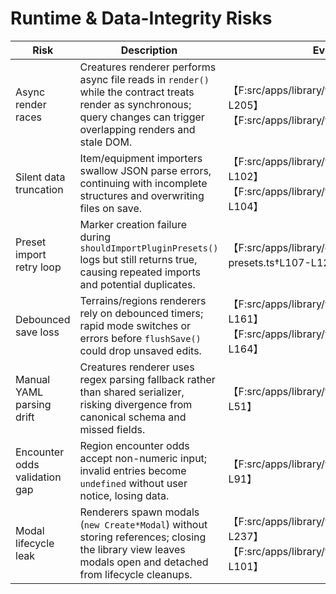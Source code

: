 # Runtime & Data-Integrity Risks

| Risk | Description | Evidence |
| --- | --- | --- |
| Async render races | Creatures renderer performs async file reads in `render()` while the contract treats render as synchronous; query changes can trigger overlapping renders and stale DOM. | 【F:src/apps/library/view/creatures.ts†L122-L205】【F:src/apps/library/view/mode.ts†L25-L33】 |
| Silent data truncation | Item/equipment importers swallow JSON parse errors, continuing with incomplete structures and overwriting files on save. | 【F:src/apps/library/view/items.ts†L69-L102】【F:src/apps/library/view/equipment.ts†L64-L104】 |
| Preset import retry loop | Marker creation failure during `shouldImportPluginPresets()` logs but still returns true, causing repeated imports and potential duplicates. | 【F:src/apps/library/core/plugin-presets.ts†L107-L122】 |
| Debounced save loss | Terrains/regions renderers rely on debounced timers; rapid mode switches or errors before `flushSave()` could drop unsaved edits. | 【F:src/apps/library/view/terrains.ts†L130-L161】【F:src/apps/library/view/regions.ts†L101-L164】 |
| Manual YAML parsing drift | Creatures renderer uses regex parsing fallback rather than shared serializer, risking divergence from canonical schema and missed fields. | 【F:src/apps/library/view/creatures.ts†L21-L51】 |
| Encounter odds validation gap | Region encounter odds accept non-numeric input; invalid entries become `undefined` without user notice, losing data. | 【F:src/apps/library/view/regions.ts†L69-L91】 |
| Modal lifecycle leak | Renderers spawn modals (`new Create*Modal`) without storing references; closing the library view leaves modals open and detached from lifecycle cleanups. | 【F:src/apps/library/view/creatures.ts†L210-L237】【F:src/apps/library/view/items.ts†L64-L101】 |
